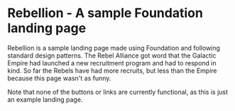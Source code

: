 Rebellion - A sample Foundation landing page
============================================

Rebellion is a sample landing page made using Foundation and following standard design patterns. The Rebel Alliance got word that the Galactic Empire had launched a new recruitment program and had to respond in kind. So far the Rebels have had more recruits, but less than the Empire because this page wasn't as funny.

Note that none of the buttons or links are currently functional, as this is just an example landing page.
